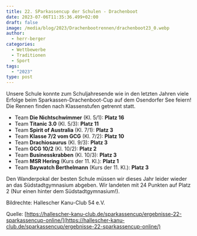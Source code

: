 ```yaml
---
title: 22. SParkassencup der Schulen - Drachenboot
date: 2023-07-06T11:35:36.499+02:00
draft: false
image: /media/blog/2023/Drachenbootrennen/drachenboot23_0.webp
author:
  - herr-berger
categories:
  - Wettbewerbe
  - Traditionen
  - Sport
tags:
  - "2023"
type: post
---
```

Unsere Schule konnte zum Schuljahresende wie in den letzten Jahren viele Erfolge beim Sparkassen-Drachenboot-Cup auf dem Osendorfer See feiern! Die Rennen finden nach Klassenstufen getrennt statt.

- Team **Die Nichtschwimmer** (Kl. 5/1): **Platz 16** 
- Team **Titanic 3.0** (Kl. 5/3): **Platz 11** 
- Team **Spirit of Australia** (Kl. 7/1): **Platz 3** 
- Team **Klasse 7/2 vom GCG** (Kl. 7/2): **Platz 10** 
- Team **Drachiosaurus** (Kl. 9/3): **Platz 3** 
- Team **GCG 10/2** (Kl. 10/2): **Platz 2** 
- Team **Businesskrabben** (Kl. 10/3): **Platz 3** 
- Team **MSR Hering** (Kurs der 11. Kl.): **Platz 1**
- Team **Baywatch Berthelmann** (Kurs der 11. Kl.): **Platz 3**

Den Wanderpokal der besten Schule müssen wir dieses Jahr leider wieder an das Südstadtgymnasium abgeben. Wir landeten mit 24 Punkten auf Platz 2 (Nur einen hinter dem Südstadtgymnasium!). 





Bildrechte: Hallescher Kanu-Club 54 e.V. 

Quelle: [https://hallescher-kanu-club.de/sparkassencup/ergebnisse-22-sparkassencup-online/](https://hallescher-kanu-club.de/sparkassencup/ergebnisse-22-sparkassencup-online/)




